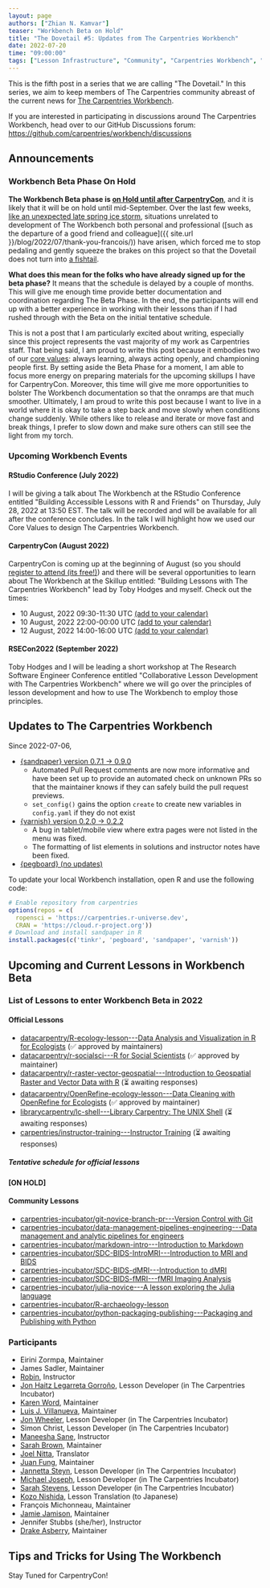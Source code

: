 ```yaml
---
layout: page
authors: ["Zhian N. Kamvar"]
teaser: "Workbench Beta on Hold"
title: "The Dovetail #5: Updates from The Carpentries Workbench"
date: 2022-07-20
time: "09:00:00"
tags: ["Lesson Infrastructure", "Community", "Carpentries Workbench", "Beta", "Dovetail"]
---
```


This is the fifth post in a series that we are calling "The Dovetail."
In this series, we aim to keep members of The Carpentries community abreast of
the current news for [The Carpentries Workbench](https://carpentries.github.io/workbench). 

If you are interested in participating in discussions around The Carpentries
Workbench, head over to our GitHub Discussions forum: <https://github.com/carpentries/workbench/discussions>

## Announcements

### Workbench Beta Phase On Hold

**The Workbench Beta phase is [on Hold until after CarpentryCon](https://github.com/carpentries/workbench/discussions/22)**, 
and it is likely that it will be on hold until mid-September. Over the last few
weeks, [like an unexpected late spring ice storm](https://www.weather.gov/gjt/Jan09_IceStorm),
situations unrelated to development of The Workbench both personal and
professional ([such as the departure of a good friend and colleague]({{ site.url }}/blog/2022/07/thank-you-francois/))
have arisen, which forced me to stop pedaling and gently squeeze the brakes on
this project so that the Dovetail does not turn into [a fishtail](https://en.wikipedia.org/wiki/Fishtailing).

**What does this mean for the folks who have already signed up for the beta phase?**
It means that the schedule is delayed by a couple of months. This will give me 
enough time provide better documentation and coordination regarding The Beta
Phase. In the end, the participants will end up with a better experience in
working with their lessons than if I had rushed through with the Beta on the
initial tentative schedule.

This is not a post that I am particularly excited about writing, especially
since this project represents the vast majority of my work as Carpentries staff.
That being said, I am proud to write this post because it embodies two of our 
[core values](https://carpentries.org/values): always learning, always acting
openly, and championing people first. By setting aside the Beta Phase for a
moment, I am able to focus more energy on preparing materials for the upcoming
skillups I have for CarpentryCon. Moreover, this time will give me more
opportunities to bolster The Workbench documentation so that the onramps are
that much smoother. Ultimately, I am proud to write this post because I want to
live in a world where it is okay to take a step back and move slowly when
conditions change suddenly. While others like to release and iterate or move
fast and break things, I prefer to slow down and make sure others can still see
the light from my torch.

### Upcoming Workbench Events

#### RStudio Conference (July 2022)

I will be giving a talk about The Workbench at the RStudio Conference entitled
"Building Accessible Lessons with R and Friends" on Thursday, July 28, 2022
at 13:50 EST. The talk will be recorded and will be available for all after the
conference concludes. In the talk I will highlight how we used our Core Values
to design The Carpentries Workbench.


#### CarpentryCon (August 2022)

CarpentryCon is coming up at the beginning of August (so you should [register to attend (its free!)](https://2022.carpentrycon.org/)) 
and there will be several opportunities to learn about The Workbench at the
Skillup entitled: "Building Lessons with The Carpentries Workbench" lead by
Toby Hodges and myself. Check out the times:

 - 10 August, 2022 09:30-11:30 UTC [(add to your calendar)](https://www.google.com/calendar/event?eid=N2xtMG8ydXUwOGM5amptY3FqbjBsMWFldTkgY190bXRya2YzMjhnanRjczF1MDVtaGZibjdxY0Bn)
 - 10 August, 2022 22:00-00:00 UTC [(add to your calendar)](https://www.google.com/calendar/event?eid=NGpmZnVmamJ1MGFqMTRzdjJsYTZsODA3YmggY190bXRya2YzMjhnanRjczF1MDVtaGZibjdxY0Bn)
 - 12 August, 2022 14:00-16:00 UTC [(add to your calendar)](https://www.google.com/calendar/event?eid=N2lvOXM4c2F2MmJpOG4yODlmZ2hlNDliYmYgY190bXRya2YzMjhnanRjczF1MDVtaGZibjdxY0Bn)

#### RSECon2022 (September 2022)

Toby Hodges and I will be leading a short workshop at The Research Software
Engineer Conference entitled "Collaborative Lesson Development with The
Carpentries Workbench" where we will go over the principles of lesson
development and how to use The Workbench to employ those principles. 


## Updates to The Carpentries Workbench

Since 2022-07-06, 

 - [{sandpaper} version 0.7.1 -> 0.9.0](https://carpentries.github.io/sandpaper/news/index.html#sandpaper-090)
   - Automated Pull Request comments are now more informative and have been set
     up to provide an automated check on unknown PRs so that the maintainer knows
     if they can safely build the pull request previews. 
   - `set_config()` gains the option `create` to create new variables in 
     `config.yaml` if they do not exist
 - [{varnish} version 0.2.0 -> 0.2.2](https://carpentries.github.io/varnish/news/index.html#varnish-022)
   - A bug in tablet/mobile view where extra pages were not listed in the menu was fixed.
   - The formatting of list elements in solutions and instructor notes have been fixed.
 - [{pegboard} (no updates)](https://carpentries.github.io/pegboard/news/index.html#pegboard-030)

To update your local Workbench installation, open R and use the following code:

```r
# Enable repository from carpentries
options(repos = c(
  ropensci = 'https://carpentries.r-universe.dev',
  CRAN = 'https://cloud.r-project.org'))
# Download and install sandpaper in R
install.packages(c('tinkr', 'pegboard', 'sandpaper', 'varnish'))
```

## Upcoming and Current Lessons in Workbench Beta

### List of Lessons to enter Workbench Beta in 2022

#### Official Lessons

 - [datacarpentry/R-ecology-lesson---Data Analysis and Visualization in R for Ecologists](https://github.com/datacarpentry/R-ecology-lesson/discussions/799) (✅ approved by maintainers)
 - [datacarpentry/r-socialsci---R for Social Scientists](https://github.com/datacarpentry/r-socialsci) (✅ approved by maintainer)
 - [datacarpentry/r-raster-vector-geospatial---Introduction to Geospatial Raster and Vector Data with R](https://github.com/datacarpentry/r-raster-vector-geospatial/issues/369) (⏳ awaiting responses)
 - [datacarpentry/OpenRefine-ecology-lesson---Data Cleaning with OpenRefine for Ecologists](https://github.com/datacarpentry/OpenRefine-ecology-lesson) (✅ approved by maintainer)
 - [librarycarpentry/lc-shell---Library Carpentry: The UNIX Shell](https://github.com/librarycarpentry/lc-shell) (⏳ awaiting responses)
 - [carpentries/instructor-training---Instructor Training](https://github.com/carpentries/instructor-training) (⏳ awaiting responses)

##### Tentative schedule for official lessons

**[ON HOLD]**

#### Community Lessons

 - [carpentries-incubator/git-novice-branch-pr---Version Control with Git](https://github.com/carpentries-incubator/git-novice-branch-pr)
 - [carpentries-incubator/data-management-pipelines-engineering---Data management and analytic pipelines for engineers](https://github.com/carpentries-incubator/data-management-pipelines-engineering)
 - [carpentries-incubator/markdown-intro---Introduction to Markdown](https://github.com/carpentries-incubator/markdown-intro)
 - [carpentries-incubator/SDC-BIDS-IntroMRI---Introduction to MRI and BIDS](https://github.com/carpentries-incubator/SDC-BIDS-IntroMRI)
 - [carpentries-incubator/SDC-BIDS-dMRI---Introduction to dMRI](https://github.com/carpentries-incubator/SDC-BIDS-dMRI)
 - [carpentries-incubator/SDC-BIDS-fMRI---fMRI Imaging Analysis](https://github.com/carpentries-incubator/SDC-BIDS-fMRI)
 - [carpentries-incubator/julia-novice---A lesson exploring the Julia language](https://github.com/carpentries-incubator/julia-novice)
 - [carpentries-incubator/R-archaeology-lesson](https://github.com/carpentries-incubator/R-archaeology-lesson/issues/4#issuecomment-1138641684)
 - [carpentries-incubator/python-packaging-publishing---Packaging and Publishing with Python](https://github.com/carpentries-incubator/python-packaging-publishing)

### Participants

 - Eirini Zormpa, Maintainer
 - James Sadler, Maintainer
 - [Robin](https://github.com/longr/), Instructor
 - [Jon Haitz Legarreta Gorroño](https://github.com/jhlegarreta/), Lesson Developer (in The Carpentries Incubator)
 - [Karen Word](https://github.com/karenword/), Maintainer
 - [Luis J. Villanueva](https://github.com/villanueval/), Maintainer
 - [Jon Wheeler](https://github.com/jonathanwheeler01/), Lesson Developer (in The Carpentries Incubator)
 - Simon Christ, Lesson Developer (in The Carpentries Incubator)
 - [Maneesha Sane](https://github.com/maneesha/), Instructor
 - [Sarah Brown](https://github.com/brownsarahm/), Maintainer
 - [Joel Nitta](https://github.com/joel.nitta/), Translator
 - [Juan Fung](https://github.com/juanfung/), Maintainer
 - [Jannetta Steyn](https://github.com/jsteyn/), Lesson Developer (in The Carpentries Incubator)
 - [Michael Joseph](https://github.com/josephmje/), Lesson Developer (in The Carpentries Incubator)
 - [Sarah Stevens](https://github.com/sstevens2/), Lesson Developer (in The Carpentries Incubator)
 - [Kozo Nishida](https://github.com/kozo2/), Lesson Translation (to Japanese)
 - François Michonneau, Maintainer
 - [Jamie Jamison](https://github.com/jmjamison/), Maintainer
 - Jennifer Stubbs (she/her), Instructor
 - [Drake Asberry](https://github.com/drakeasberry/), Maintainer

## Tips and Tricks for Using The Workbench

Stay Tuned for CarpentryCon!
